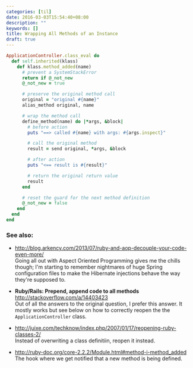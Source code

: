 ```yaml
---
categories: [til]
date: 2016-03-03T15:54:40+08:00
description: ""
keywords: []
title: Wrapping All Methods of an Instance
draft: true
---
```


```ruby
ApplicationController.class_eval do
  def self.inherited(klass)
    def klass.method_added(name)
      # prevent a SystemStackError
      return if @_not_new
      @_not_new = true

      # preserve the original method call
      original = "original #{name}"
      alias_method original, name

      # wrap the method call
      define_method(name) do |*args, &block|
        # before action
        puts "==> called #{name} with args: #{args.inspect}"

        # call the original method
        result = send original, *args, &block

        # after action
        puts "<== result is #{result}"

        # return the original return value
        result
      end

      # reset the guard for the next method definition
      @_not_new = false
    end
  end
end
```

### See also:
* http://blog.arkency.com/2013/07/ruby-and-aop-decouple-your-code-even-more/<br /> Going all out with Aspect Oriented Programming gives me the chills though; I'm starting to remember nightmares of huge Spring configuration files to make the Hibernate injections behave the way they're supposed to.

* **Ruby/Rails: Prepend, append code to all methods** http://stackoverflow.com/a/14403423<br />Out of all the answers to the original question, I prefer this answer. It mostly works but see below on how to correctly reopen the the `ApplicationController` class.

* http://juixe.com/techknow/index.php/2007/01/17/reopening-ruby-classes-2/<br />Instead of overwriting a class definitiin, reopen it instead.

* http://ruby-doc.org/core-2.2.2/Module.html#method-i-method_added<br />The hook where we get notified that a new method is being defined.

